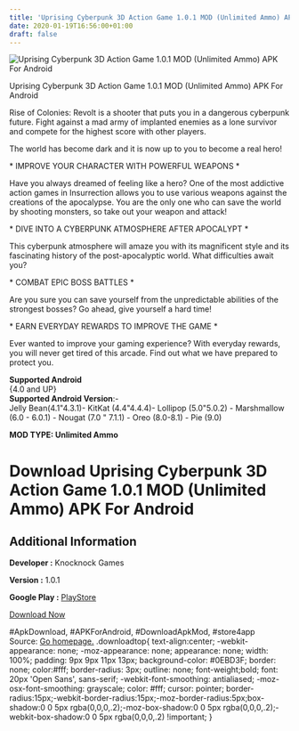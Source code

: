 ```yaml
---
title: 'Uprising Cyberpunk 3D Action Game 1.0.1 MOD (Unlimited Ammo) APK For Android'
date: 2020-01-19T16:56:00+01:00
draft: false
---
```


![Uprising Cyberpunk 3D Action Game 1.0.1 MOD (Unlimited Ammo) APK For Android](https://i2.wp.com/apkhome.net/wp-content/uploads/2020/01/Uprising-Cyberpunk-3D-Action-Game-1.0.1-MOD-Unlimited-Ammo.png "Uprising Cyberpunk 3D Action Game 1.0.1 MOD (Unlimited Ammo) APK For Android")

  

Uprising Cyberpunk 3D Action Game 1.0.1 MOD (Unlimited Ammo) APK For Android

Rise of Colonies: Revolt is a shooter that puts you in a dangerous cyberpunk future. Fight against a mad army of implanted enemies as a lone survivor and compete for the highest score with other players.

The world has become dark and it is now up to you to become a real hero!

\* IMPROVE YOUR CHARACTER WITH POWERFUL WEAPONS \*

Have you always dreamed of feeling like a hero? One of the most addictive action games in Insurrection allows you to use various weapons against the creations of the apocalypse. You are the only one who can save the world by shooting monsters, so take out your weapon and attack!

\* DIVE INTO A CYBERPUNK ATMOSPHERE AFTER APOCALYPT \*

This cyberpunk atmosphere will amaze you with its magnificent style and its fascinating history of the post-apocalyptic world. What difficulties await you?

\* COMBAT EPIC BOSS BATTLES \*

Are you sure you can save yourself from the unpredictable abilities of the strongest bosses? Go ahead, give yourself a hard time!

\* EARN EVERYDAY REWARDS TO IMPROVE THE GAME \*

Ever wanted to improve your gaming experience? With everyday rewards, you will never get tired of this arcade. Find out what we have prepared to protect you.

**Supported Android**  
{4.0 and UP}  
**Supported Android Version**:-  
Jelly Bean(4.1"4.3.1)- KitKat (4.4"4.4.4)- Lollipop (5.0"5.0.2) - Marshmallow (6.0 - 6.0.1) - Nougat (7.0 " 7.1.1) - Oreo (8.0-8.1) - Pie (9.0)

**MOD TYPE: Unlimited Ammo**

Download Uprising Cyberpunk 3D Action Game 1.0.1 MOD (Unlimited Ammo) APK For Android
=====================================================================================

Additional Information
----------------------

**Developer :** Knocknock Games

**Version :** 1.0.1

**Google Play :** [PlayStore](https://play.google.com/store/apps/details?id=com.kkg.rocuandroid)

  

[Download Now](https://store4app.co/post/uprising-cyberpunk-3d-action-game-1-0-1-mod-unlimited-ammo-apk-for-android_1579281561)

  
#ApkDownload, #APKForAndroid, #DownloadApkMod, #store4app  
Source: [Go homepage.](https://store4app.co/post/uprising-cyberpunk-3d-action-game-1-0-1-mod-unlimited-ammo-apk-for-android_1579281561) .downloadtop{ text-align:center; -webkit-appearance: none; -moz-appearance: none; appearance: none; width: 100%; padding: 9px 9px 11px 13px; background-color: #0EBD3F; border: none; color:#fff; border-radius: 3px; outline: none; font-weight;bold; font: 20px 'Open Sans', sans-serif; -webkit-font-smoothing: antialiased; -moz-osx-font-smoothing: grayscale; color: #fff; cursor: pointer; border-radius:15px;-webkit-border-radius:15px;-moz-border-radius:5px;box-shadow:0 0 5px rgba(0,0,0,.2);-moz-box-shadow:0 0 5px rgba(0,0,0,.2);-webkit-box-shadow:0 0 5px rgba(0,0,0,.2) !important; }